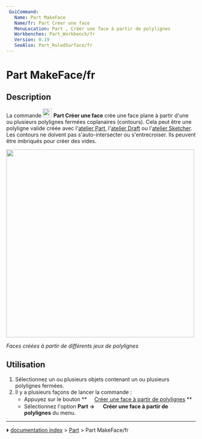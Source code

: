 ```yaml
---
 GuiCommand:
   Name: Part MakeFace‏‎
   Name/fr: Part Créer une face
   MenuLocation: Part , Créer une face à partir de polylignes
   Workbenches: Part_Workbench/fr
   Version: 0.19
   SeeAlso: Part_RuledSurface/fr
---
```


# Part MakeFace/fr

## Description

La commande <img alt="" src=images/Part_MakeFace.svg  style="width:24px;"> **Part Créer une face** crée une face plane à partir d\'une ou plusieurs polylignes fermées coplanaires (contours). Cela peut être une polyligne valide créée avec l\'[atelier Part](Part_Workbench/fr.md), l\'[atelier Draft](Draft_Workbench/fr.md) ou l\'[atelier Sketcher](Sketcher_Workbench/fr.md). Les contours ne doivent pas s\'auto-intersecter ou s\'entrecroiser. Ils peuvent être imbriqués pour créer des vides.

<img alt="" src=images/Part_MakeFace-example.png  style="width:500px;">



*Faces créées à partir de différents jeux de polylignes*



## Utilisation

1.  Sélectionnez un ou plusieurs objets contenant un ou plusieurs polylignes fermées.
2.  Il y a plusieurs façons de lancer la commande :
    -   Appuyez sur le bouton **<img src="images/Part_MakeFace.svg" width=16px> [Créer une face à partir de polylignes](Part_MakeFace/fr.md)
**
    -   Sélectionnez l\'option **Part → <img src="images/Part_MakeFace.svg" width=16px> Créer une face à partir de polylignes** du menu.



---
⏵ [documentation index](../README.md) > [Part](Part_Workbench.md) > Part MakeFace/fr
